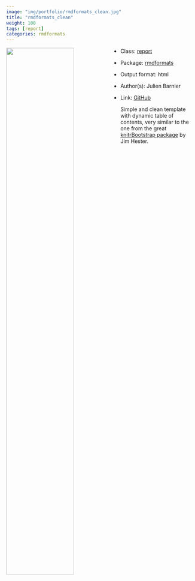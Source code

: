 ```yaml
---
image: "img/portfolio/rmdformats_clean.jpg"
title: "rmdformats_clean"
weight: 100
tags: [report]
categories: rmdformats
---
```




<!--more-->

<p><a href="../../img/portfolio/rmdformats_clean.jpg"><img class = "jf-image-shadow" src="../../img/portfolio/rmdformats_clean.jpg" width="60%"  align="left"></a></p>

- Class: [report](../../tags/report)
- Package: [rmdformats](rmdformats)
- Output format: html

- Author(s): Julien Barnier
- Link: [GitHub](https://github.com/juba/rmdformats)

Simple and clean template with dynamic table of contents, very similar to the one from the great [knitrBootstrap package](https://github.com/jimhester/knitrBootstrap) by Jim Hester.
